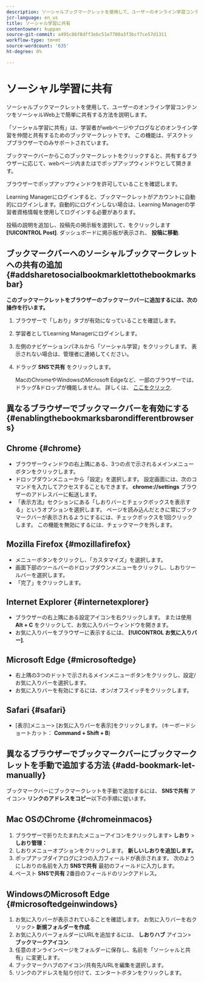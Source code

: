 ```yaml
---
description: ソーシャルブックマークレットを使用して、ユーザーのオンライン学習コンテンツをソーシャルWeb上で簡単に共有する方法を説明します。
jcr-language: en_us
title: ソーシャル学習に共有
contentowner: kuppan
source-git-commit: a495c86f8dff3ebc51e7700a3f3bcf7ce57d1311
workflow-type: tm+mt
source-wordcount: '635'
ht-degree: 0%

---
```




# ソーシャル学習に共有

ソーシャルブックマークレットを使用して、ユーザーのオンライン学習コンテンツをソーシャルWeb上で簡単に共有する方法を説明します。

「ソーシャル学習に共有」は、学習者がwebページやブログなどのオンライン学習を仲間と共有するためのブックマークレットです。 この機能は、デスクトップブラウザーでのみサポートされています。

ブックマークバーからこのブックマークレットをクリックすると、共有するブラウザーに応じて、webページ内またはでポップアップウィンドウとして開きます。

<!--![](assets/share-to-social-popup-23.png)-->

ブラウザーでポップアップウィンドウを許可していることを確認します。

Learning Managerにログインすると、ブックマークレットがアカウントに自動的にログインします。自動的にログインしない場合は、Learning Managerの学習者資格情報を使用してログインする必要があります。

投稿の説明を追加し、投稿先の掲示板を選択して、をクリックします **[!UICONTROL Post]**. ダッシュボードに掲示板が表示され、 **投稿に移動**.

## ブックマークバーへのソーシャルブックマークレットへの共有の追加 {#addsharetosocialbookmarklettothebookmarksbar}

**このブックマークレットをブラウザーのブックマークバーに追加するには、次の操作を行います。**

1. ブラウザーで「しおり」タブが有効になっていることを確認します。
1. 学習者としてLearning Managerにログインします。
1. 左側のナビゲーションパネルから「ソーシャル学習」をクリックします。 表示されない場合は、管理者に連絡してください。
1. ドラッグ **SNSで共有** をクリックします。

   MacのChromeやWindowsのMicrosoft Edgeなど、一部のブラウザーでは、ドラッグ&amp;ドロップが機能しません。 詳しくは、 [ここをクリック](share-to-social.md#add%20bookmarkl-let%20manually).

   <!--![](assets/bookmarklet-2.gif)-->

## 異なるブラウザーでブックマークバーを有効にする {#enablingthebookmarksbarondifferentbrowsers}

## Chrome {#chrome}

* ブラウザーウィンドウの右上隅にある、3つの点で示されるメインメニューボタンをクリックします。
* ドロップダウンメニューから「設定」を選択します。 設定画面には、次のコマンドを入力してアクセスすることもできます。 **chrome://settings** ブラウザーのアドレスバーに転送します。
* 「表示方法」セクションにある「しおりバーとチェックボックスを表示する」というオプションを選択します。 ページを読み込んだときに常にブックマークバーが表示されるようにするには、チェックボックスを1回クリックします。 この機能を無効にするには、チェックマークを外します。

## Mozilla Firefox {#mozillafirefox}

* メニューボタンをクリックし、「カスタマイズ」を選択します。
* 画面下部のツールバーのドロップダウンメニューをクリックし、しおりツールバーを選択します。
* 「完了」をクリックします。

## Internet Explorer {#internetexplorer}

* ブラウザーの右上隅にある設定アイコンを右クリックします。 または使用 **Alt + C** をクリックして、お気に入りバーウィンドウを開きます。
* お気に入りバーをブラウザーに表示するには、 **[!UICONTROL お気に入りバー]**.

## Microsoft Edge {#microsoftedge}

* 右上隅の3つのドットで示されるメインメニューボタンをクリックし、設定/お気に入りバーを選択します。
* お気に入りバーを有効にするには、オン/オフスイッチをクリックします。

## Safari {#safari}

* [表示]メニュー> [お気に入りバーを表示]をクリックします。 (キーボードショートカット： **Command + Shift + B**)

## 異なるブラウザーでブックマークバーにブックマークレットを手動で追加する方法 {#add-bookmark-let-manually}

ブックマークバーにブックマークレットを手動で追加するには、 **SNSで共有** アイコン> **リンクのアドレスをコピー**&#x200B;以下の手順に従います。

## Mac OSのChrome {#chromeinmacos}

1. ブラウザーで折りたたまれたメニューアイコンをクリックします>  **しおり** > **しおり管理：**
1. しおりメニューオプションをクリックします。 **新しいしおりを追加します。**
1. ポップアップダイアログに2つの入力フィールドが表示されます。 次のようにしおりの名前を入力 **SNSで共有** 最初のフィールドに入力します。
1. ペースト **SNSで共有** 2番目のフィールドのリンクアドレス。

## WindowsのMicrosoft Edge {#microsoftedgeinwindows}

1. お気に入りバーが表示されていることを確認します。 お気に入りバーを右クリック> **新規フォルダーを作成**.
1. お気に入りバーフォルダーにURLを追加するには、 **しおりハブ** アイコン> **ブックマークアイコン**.
1. 任意のオンラインページをフォルダーに保存し、名前を「ソーシャルと共有」に変更します。
1. ブックマークハブのアイコン/共有先/URLを編集を選択します。
1. リンクのアドレスを貼り付けて、エンタートボタンをクリックします。
